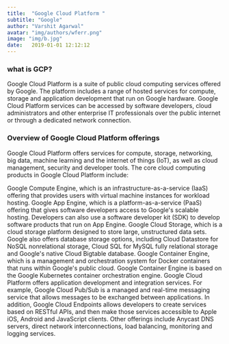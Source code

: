 ```yaml
---
title:  "Google Cloud Platform "
subtitle: "Google"
author: "Varshit Agarwal"
avatar: "img/authors/wferr.png"
image: "img/b.jpg"
date:   2019-01-01 12:12:12
---
```


### what is GCP?
Google Cloud Platform is a suite of public cloud computing services offered by Google. The platform includes a range of hosted services for compute, storage and application development that run on Google hardware. Google Cloud Platform services can be accessed by software developers, cloud administrators and other enterprise IT professionals over the public internet or through a dedicated network connection.

### Overview of Google Cloud Platform offerings
Google Cloud Platform offers services for compute, storage, networking, big data, machine learning and the internet of things (IoT), as well as cloud management, security and developer tools. The core cloud computing products in Google Cloud Platform include:

Google Compute Engine, which is an infrastructure-as-a-service (IaaS) offering that provides users with virtual machine instances for workload hosting.
Google App Engine, which is a platform-as-a-service (PaaS) offering that gives software developers access to Google's scalable hosting. Developers can also use a software developer kit (SDK) to develop software products that run on App Engine.
Google Cloud Storage, which is a cloud storage platform designed to store large, unstructured data sets. Google also offers database storage options, including Cloud Datastore for NoSQL nonrelational storage, Cloud SQL for MySQL fully relational storage and Google's native Cloud Bigtable database.
Google Container Engine, which is a management and orchestration system for Docker containers that runs within Google's public cloud. Google Container Engine is based on the Google Kubernetes container orchestration engine.
Google Cloud Platform offers application development and integration services. For example, Google Cloud Pub/Sub is a managed and real-time messaging service that allows messages to be exchanged between applications. In addition, Google Cloud Endpoints allows developers to create services based on RESTful APIs, and then make those services accessible to Apple iOS, Android and JavaScript clients. Other offerings include Anycast DNS servers, direct network interconnections, load balancing, monitoring and logging services.
